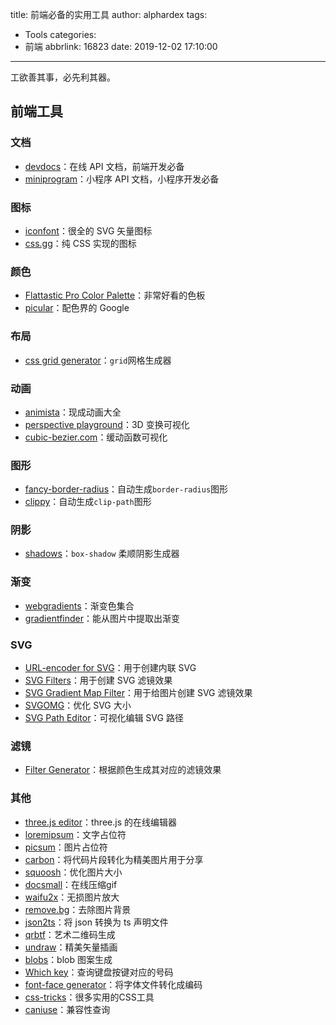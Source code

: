 title: 前端必备的实用工具
author: alphardex
tags:
  - Tools
categories:
  - 前端
abbrlink: 16823
date: 2019-12-02 17:10:00
---
工欲善其事，必先利其器。

<!--more-->

## 前端工具

### 文档

- [devdocs](https://devdocs.io/)：在线 API 文档，前端开发必备
- [miniprogram](https://developers.weixin.qq.com/miniprogram/dev/framework/)：小程序 API 文档，小程序开发必备

### 图标

- [iconfont](https://www.iconfont.cn/)：很全的 SVG 矢量图标
- [css.gg](https://css.gg/app)：纯 CSS 实现的图标

### 颜色

- [Flattastic Pro Color Palette](https://codepen.io/rodriguesmarcos/pen/CapmI)：非常好看的色板
- [picular](https://picular.co)：配色界的 Google

### 布局

- [css grid generator](https://cssgrid-generator.netlify.com/)：`grid`网格生成器

### 动画

- [animista](http://animista.net/)：现成动画大全
- [perspective playground](https://codepen.io/mburakerman/pen/wrZKwe)：3D 变换可视化
- [cubic-bezier.com](https://cubic-bezier.com/)：缓动函数可视化

### 图形

- [fancy-border-radius](https://9elements.github.io/fancy-border-radius)：自动生成`border-radius`图形
- [clippy](https://bennettfeely.com/clippy/)：自动生成`clip-path`图形

### 阴影

- [shadows](https://brumm.af/shadows)：`box-shadow` 柔顺阴影生成器

### 渐变

- [webgradients](https://webgradients.com/)：渐变色集合
- [gradientfinder](http://gradientfinder.com/)：能从图片中提取出渐变

### SVG

- [URL-encoder for SVG](http://yoksel.github.io/url-encoder/)：用于创建内联 SVG
- [SVG Filters](https://yoksel.github.io/svg-filters/#/)：用于创建 SVG 滤镜效果
- [SVG Gradient Map Filter](https://yoksel.github.io/svg-gradient-map/#/)：用于给图片创建 SVG 滤镜效果
- [SVGOMG](https://jakearchibald.github.io/svgomg/)：优化 SVG 大小
- [SVG Path Editor](https://yqnn.github.io/svg-path-editor/)：可视化编辑 SVG 路径

### 滤镜

- [Filter Generator](https://codepen.io/sosuke/pen/Pjoqqp)：根据颜色生成其对应的滤镜效果

### 其他

- [three.js editor](https://threejs.org/editor/)：three.js 的在线编辑器
- [loremipsum](https://loremipsum.io/)：文字占位符
- [picsum](https://picsum.photos/)：图片占位符
- [carbon](https://carbon.now.sh/)：将代码片段转化为精美图片用于分享
- [squoosh](https://squoosh.app/)：优化图片大小
- [docsmall](https://docsmall.com/gif-compress)：在线压缩gif
- [waifu2x](http://waifu2x.udp.jp/)：无损图片放大
- [remove.bg](https://www.remove.bg/)：去除图片背景
- [json2ts](http://json2ts.com/)：将 json 转换为 ts 声明文件
- [qrbtf](https://qrbtf.com/)：艺术二维码生成
- [undraw](https://undraw.co/illustrations)：精美矢量插画
- [blobs](https://blobs.app/)：blob 图案生成
- [Which key](https://which-key.netlify.app/)：查询键盘按键对应的号码
- [font-face generator](https://transfonter.org/)：将字体文件转化成编码
- [css-tricks](http://css-tricks.neatbang.com/)：很多实用的CSS工具
- [caniuse](https://caniuse.com/)：兼容性查询
